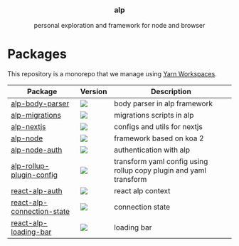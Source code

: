 <h3 align="center">
  alp
</h3>

<p align="center">
  personal exploration and framework for node and browser
</p>

<h1>Packages</h1>

This repository is a monorepo that we manage using [Yarn Workspaces](https://yarnpkg.com/features/workspaces).

| Package                                                           | Version                                                                                                                                                      | Description                                                       |
| ----------------------------------------------------------------- | ------------------------------------------------------------------------------------------------------------------------------------------------------------ | ----------------------------------------------------------------- |
| [alp-body-parser](packages/alp-body-parser)                       | <a href="https://npmjs.org/package/alp-body-parser"><img src="https://img.shields.io/npm/v/alp-body-parser.svg?style=flat-square"></a>                       | body parser in alp framework                                      |
| [alp-migrations](packages/alp-migrations)                         | <a href="https://npmjs.org/package/alp-migrations"><img src="https://img.shields.io/npm/v/alp-migrations.svg?style=flat-square"></a>                         | migrations scripts in alp                                         |
| [alp-nextjs](packages/alp-nextjs)                                 | <a href="https://npmjs.org/package/alp-nextjs"><img src="https://img.shields.io/npm/v/alp-nextjs.svg?style=flat-square"></a>                                 | configs and utils for nextjs                                      |
| [alp-node](packages/alp-node)                                     | <a href="https://npmjs.org/package/alp-node"><img src="https://img.shields.io/npm/v/alp-node.svg?style=flat-square"></a>                                     | framework based on koa 2                                          |
| [alp-node-auth](packages/alp-node-auth)                           | <a href="https://npmjs.org/package/alp-node-auth"><img src="https://img.shields.io/npm/v/alp-node-auth.svg?style=flat-square"></a>                           | authentication with alp                                           |
| [alp-rollup-plugin-config](packages/alp-rollup-plugin-config)     | <a href="https://npmjs.org/package/alp-rollup-plugin-config"><img src="https://img.shields.io/npm/v/alp-rollup-plugin-config.svg?style=flat-square"></a>     | transform yaml config using rollup copy plugin and yaml transform |
| [react-alp-auth](packages/react-alp-auth)                         | <a href="https://npmjs.org/package/react-alp-auth"><img src="https://img.shields.io/npm/v/react-alp-auth.svg?style=flat-square"></a>                         | react alp context                                                 |
| [react-alp-connection-state](packages/react-alp-connection-state) | <a href="https://npmjs.org/package/react-alp-connection-state"><img src="https://img.shields.io/npm/v/react-alp-connection-state.svg?style=flat-square"></a> | connection state                                                  |
| [react-alp-loading-bar](packages/react-alp-loading-bar)           | <a href="https://npmjs.org/package/react-alp-loading-bar"><img src="https://img.shields.io/npm/v/react-alp-loading-bar.svg?style=flat-square"></a>           | loading bar                                                       |
